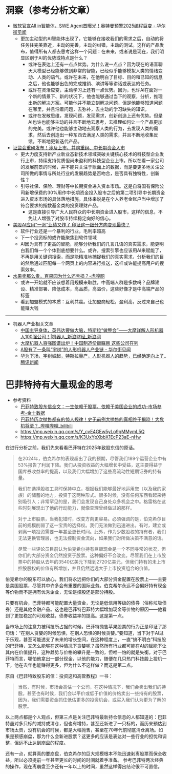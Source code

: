 # 洞察（参考分析文章）

- [微软官宣All in智能体，SWE Agent首曝光！奥特曼预警2025编程巨变 - 华尔街见闻](https://wallstreetcn.com/articles/3740563)
	- 更加主动型的AI智能体出现了，它能够在接收我们的需求之后，自动的将任务往完美靠近，主动的完善，主动的纠错，主动的测试。这样的产品发布，值得所有人都去思考这样一个问题：在未来，或者说是现在，我们明显区别于AI的优势或特点是什么？
		- 或许在表达上还有一点点优势。为什么说一点点？因为现在的语音聊天大模型已经能够做到非常的智能，已经似乎能够模拟人类的情绪变动、人类的语气。或许在未来，在他明白了目标、目的和已知的信息之后，他也能够出色的完成推销、演讲等等讲话或表达的任务。
		- 或许在灵活应变，主动学习上还有一点优势。因为，也许AI在面对一个新的情景下、新的状况下，他也能够通过当下的观察，分析，推理出新的解决方案。可能他并不能立刻解决问题，但是他能够知道问题在哪里，并且沿着问题，去弥补，去主动的学习缺失的知识。
		- 或许在发散思维，发现问题，发现需求，创新创造上还有优势。但是AI也许也能够主动的并且不断地去思考，去推理如何让一个产品更加的完美。或许他也能够主动地去观察人类的行为，去发现人类的需求，然后去创造出一种东西去满足人类的需求，并且不断地收集反馈，不断地更新迭代产品。
- [证监会重磅发布！涉及上市、并购重组、中长期资金入市](https://mp.weixin.qq.com/s?__biz=MzAwODUyMjIzOQ==&mid=2651912403&idx=1&sn=afade21ee7cda0658f4481a07463dfad&chksm=815a7ff3a5b34f444bb53767dc8548f7e76fa233a741ac9b62142e8d2bca3b4bb08871272cf3&scene=0&xtrack=1#rd)
	- 更大力度支持新产业新业态新技术领域突破关键核心技术的科技型企业发行上市，持续支持优质但尚未盈利的科技型企业上市。所以在看一家公司的发展前景的时候，并不能只关注于账面上的数据，而是要更多地关注公司所做的事情与所处行业的发展趋势是否吻合，是否具有独特性，创新性？
	- 引导社保、保险、理财等中长期资金进入资本市场。这是自将国有保险公司新增保费的30%用作中长期资金投入股市之后的第二项引导中长期资金进入资本市场的具体落地措施。具体来说是在个人养老金账户当中增加了符合要求的指数基金类的投资理财产品。
		- 这是直接引导广大人民群众的中长期资金进入股市，这样的信息，不免让人增强了对股市持续稳定向好的信心。
- [美股AI应用“一哥”业绩又炸了 印证这一细分方向变现最快？](https://www.cls.cn/detail/1941751)
	- 软件行业还是一个暴利的行业，毛利率超高
	- 下一个投资标的或许能聚焦到软件领域
	- AI因为具有了更高的智能，能够分析我们的几言几语的真实需求，能更明白我们每一个个体到底想要什么。或许，搜索引擎也应该用AI来赋能了，不再是用关键词搜索，而是能精准地捕捉我们的真实需求，分析我们的目的然后通过匹配每一个网页上的内容进行推送，这样或许能提高用户的搜索效率。
- [水果卖那么贵，百果园为什么还亏损？-虎嗅网](https://www.huxiu.com/article/4009716.html)
	- 或许一开始就不应该想着用规模来取胜，中高端人群是多数吗？品牌建设、精准部署、降低成本，高品质，高溢价，这些好像才是中高端产品的标签
	- 看到加盟模式的本质：互利共赢。让加盟商轻松，盈利高，反过来自己也能赚大钱

--- 

- 机器人产业相关文章
	- [中国主导身体，英伟达要做大脑，特斯拉“做整合”——大摩详解人形机器人100强公司！|机器人_新浪财经_新浪网](https://finance.sina.com.cn/roll/2025-02-07/doc-ineirsee0080314.shtml)
	- [大摩机器人百强图谱出炉！中国制造份额瞩目 这些公司在列](https://www.cls.cn/detail/1936774)
	- [A股有了一条叫“宇树”的人形机器人产业链 - 华尔街见闻](https://wallstreetcn.com/articles/3741233)
	- [华为下场，宇树崛起，特斯拉量产，人形机器人的趋势，已经确定向上了_腾讯新闻](https://news.qq.com/rain/a/20250212A01QGD00)

# 巴菲特持有大量现金的思考

- 参考资料
	- [巴菲特致股东信全文：一生依赖于股票、依赖于美国企业的成功-市场参考-金十数据](https://xnews.jin10.com/details/164526)
	- [巴菲特历次抛售都有的惊人规律！史无前例大抛售的真相终于揭晓！大危机将至？_哔哩哔哩_bilibili](https://www.bilibili.com/video/BV1hz421B7te/?spm_id_from=333.337.search-card.all.click&vd_source=d7634744f260933fca40577f8363d499)
	- https://mp.weixin.qq.com/s/Y_cvE4GEw5yLo9gMMymL5Q
	- https://mp.weixin.qq.com/s/K3UxYpXbbX1EcP23aE-nHw

在进行分析之前，我们先来看看巴菲特在2025年致股东信的原话。

> 在2024年，伯克希尔的表现超出了我的预期，尽管我们189个运营企业中有53%报告了利润下降。我们从投资收益的大幅增长中受益，这主要得益于国库券收益率的提高，以及我们大幅增加了这些高流动性短期证券的持有量。

>我们在选择股权工具时保持中立，根据我们能够最好地运用您（以及我的家族）的储蓄的地方，投资于这两种形式。很多时候，没有任何东西看起来特别吸引人；非常罕见的是，我们会发现自己身处众多机会之中。格雷格在这些时刻展现出了他的行动能力，就像查理曾经做过的那样。

>对于上市股票，当我犯错时，改变方向更容易。必须强调的是，伯克希尔目前的规模削弱了这一宝贵的选择权。我们无法做到迅速进出。有时，建立或剥离一项投资需要一年甚至更长时间。此外，作为少数股权的持有者，我们无法更换管理层，也无法控制资金流向，如果我们对所做决策不满意的话。

>尽管一些评论员目前认为伯克希尔持有巨额现金是一个不同寻常的状况，但你们的大部分资金仍然投资于股票。这种偏好不会改变。尽管我们在上市股票中的持股从去年的3540亿美元下降到2720亿美元，但我们持有的未上市控股股权的价值有所增加，并且仍然远远大于上市投资组合的价值。
>
  伯克希尔的股东可以放心，我们将永远把你们的大部分资金配置在股票上——主要是美国股票，尽管其中许多会有重要的国际业务。伯克希尔永远不会偏好持有现金等价物而不是拥有优秀企业，无论是控股还是部分持股。

只要有机会，巴菲特都可能配置大量资金，无论是低信用等级的债券（俗称垃圾债券）还是其他金融产品。这也是巴菲特巴菲特大幅增加现金等价物的原因——他看到了更加稳定的可观收益，债券收益率的提高。这是第一点。

当市场上的注意力被科技所占据的时候，巴菲特抛售苹果股票的行为正是印证了那句话：“在别人贪婪的时候恐惧，在别人恐惧的时候贪婪。”要知道，当下对于AI过于乐观，甚至可能透支了未来的增长空间，在这种程度上，一直“搞不明白”科技股的巴菲特，又怎么能够在这种情况下贪婪呢？虽然所有行业都可能在AI的赋能下让其内在价值提升，这种趋势与价格的攀升是一致的，但唯一怕的就是失衡。对于巴菲特而言，哪怕他拿出一部分现金，以他的能力，随便在几只热门科技股上投机一下，他在去年也能赚得更多，但为什么不这样做？而这是第二点。

原自《巴菲特致股东的信：投资这和高管教程》一书：

>当然，有时候，市场会高估一个公司，在这种情况下，我们会卖出我们的持股。甚至也有时候，我们会以平价或低于价值的价格卖出一些持有的股票，因为，我们需要资金抓住低估更多的投资机会，或买入我们认为更为了解的股票。

以上两点都是个人观点，但第三点是关注巴菲特最新持仓信息的人都知道的：巴菲特虽对多只标的减持或清仓，但也有增持，甚至还新进了一只标的，而历来预估到市场太贵，没有机会的时候，都是大幅抛售，甚至在70年代前彻底清仓离场。如果是预感崩盘，那为什么会新进股票？这更多的应该是表达对一些行业的担忧和调整，但远不止达到崩盘的程度。

还有一点，就算真的要崩盘，伯克希尔的巨大规模根本不能迅速剥离股票而保全收益，所以必须提前一年甚至更长的时间的时间就着手准备。 参考巴菲特两次经典的操作，现在离崩盘至少还有一年以上的时间，虽然这样得出结论很不可置信。












